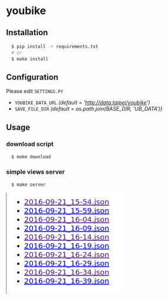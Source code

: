 # youbike

## Installation

```bash
  $ pip install -r requirements.txt
  # or
  $ make install
```

## Configuration

Please edit `SETTINGS.PY`

- `YOUBIKE_DATA_URL` *(default = 'http://data.taipei/youbike')*
- `SAVE_FILE_DIR` *(default = os.path.join(BASE_DIR, 'UB_DATA'))*

## Usage

### download script
``` bash
  $ make download
```

### simple views server
``` bash
  $ make server
```
![simple_server](./img/simple_server.png)
